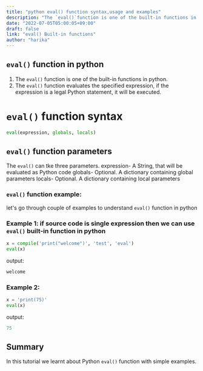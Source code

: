 ```yaml
---
title: "python eval() function syntax,usage and examples"
description: "The `eval()`function is one of the built-in functions in python"
date: "2022-07-05T05:00:05+09:00"
draft: false
link: "eval() Built-in functions"
author: "harika"
---
```


## `eval()` function in python
1. The `eval()` function is one of the built-in functions in python.
2. The `eval()` function evaluates the specified expression, if the expression is a legal Python statement, it will be executed.


# `eval()` function syntax

```python
eval(expression, globals, locals) 
```
## `eval()` function parameters

The `eval()` can tke three parameters.
expression- A String, that will be evaluated as Python code
globals- Optional. A dictionary containing global parameters
locals- Optional. A dictionary containing local parameters


###  `eval()` function example:

let's go through couple of examples to understand `eval()` function in python

### Example 1: if source code is single expression then we can use `eval()` built-in function in python

```python
x = compile('print("welcome")', 'test', 'eval')
eval(x) 
```
output:

```python
welcome
```
### Example 2:

```python
x = 'print(75)'
eval(x)
```
output:

```python
75
```
## Summary
In this tutorial we learnt about Python `eval()` function with simple examples.


